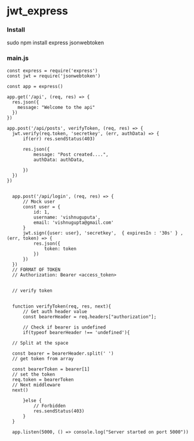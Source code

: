 # jwt_express


### Install 
  sudo npm install express jsonwebtoken
  
### main.js
    
    const express = require('express')
    const jwt = require('jsonwebtoken')

    const app = express()

    app.get('/api', (req, res) => {
      res.json({
        message: "Welcome to the api"
      })
    })

    app.post('/api/posts', verifyToken, (req, res) => {
      jwt.verify(req.token, 'secretkey', (err, authData) => {
          if(err) res.sendStatus(403)

          res.json({
              message: "Post created....",
              authData: authData,

          })
      })
    })


      app.post('/api/login', (req, res) => {
          // Mock user
          const user = {
              id: 1,
              username: 'vishnuguputa',
              email: 'vishnugupta@gmail.com'
          }
          jwt.sign({user: user}, 'secretkey',  { expiresIn : '30s' } , (err, token) => {
              res.json({
                  token: token
              })
          })
      })
      // FORMAT OF TOKEN
      // Authorization: Bearer <access_token>


      // verify token


      function verifyToken(req, res, next){
          // Get auth header value
          const bearerHeader = req.headers["authorization"];

          // Check if bearer is undefined
          if(typeof bearerHeader !== 'undefined'){

      // Split at the space

      const bearer = bearerHeader.split(' ')
      // get token from array

      const bearerToken = bearer[1]
      // set the token
      req.token = bearerToken
      // Next middleware
      next()

          }else {
              // Forbidden
              res.sendStatus(403)
          }
      }

      app.listen(5000, () => console.log("Server started on port 5000"))
